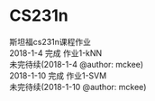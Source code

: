 # CS231n
斯坦福cs231n课程作业<br>
2018-1-4 完成 作业1-kNN <br>
未完待续(2018-1-4 @author: mckee)<br>
2018-1-10 完成 作业1-SVM <br>
未完待续(2018-1-10 @author: mckee)<br>
